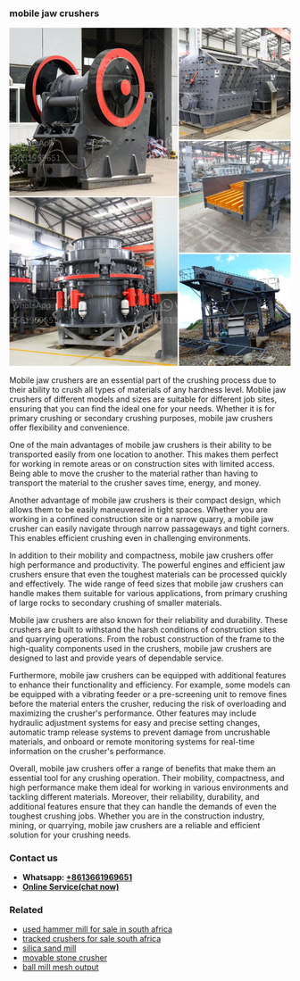 <h3>mobile jaw crushers</h3><img src='1702950248.jpg' alt=''><p>Mobile jaw crushers are an essential part of the crushing process due to their ability to crush all types of materials of any hardness level. Moblie jaw crushers of different models and sizes are suitable for different job sites, ensuring that you can find the ideal one for your needs. Whether it is for primary crushing or secondary crushing purposes, mobile jaw crushers offer flexibility and convenience.</p><p>One of the main advantages of mobile jaw crushers is their ability to be transported easily from one location to another. This makes them perfect for working in remote areas or on construction sites with limited access. Being able to move the crusher to the material rather than having to transport the material to the crusher saves time, energy, and money.</p><p>Another advantage of mobile jaw crushers is their compact design, which allows them to be easily maneuvered in tight spaces. Whether you are working in a confined construction site or a narrow quarry, a mobile jaw crusher can easily navigate through narrow passageways and tight corners. This enables efficient crushing even in challenging environments.</p><p>In addition to their mobility and compactness, mobile jaw crushers offer high performance and productivity. The powerful engines and efficient jaw crushers ensure that even the toughest materials can be processed quickly and effectively. The wide range of feed sizes that mobile jaw crushers can handle makes them suitable for various applications, from primary crushing of large rocks to secondary crushing of smaller materials.</p><p>Mobile jaw crushers are also known for their reliability and durability. These crushers are built to withstand the harsh conditions of construction sites and quarrying operations. From the robust construction of the frame to the high-quality components used in the crushers, mobile jaw crushers are designed to last and provide years of dependable service.</p><p>Furthermore, mobile jaw crushers can be equipped with additional features to enhance their functionality and efficiency. For example, some models can be equipped with a vibrating feeder or a pre-screening unit to remove fines before the material enters the crusher, reducing the risk of overloading and maximizing the crusher's performance. Other features may include hydraulic adjustment systems for easy and precise setting changes, automatic tramp release systems to prevent damage from uncrushable materials, and onboard or remote monitoring systems for real-time information on the crusher's performance.</p><p>Overall, mobile jaw crushers offer a range of benefits that make them an essential tool for any crushing operation. Their mobility, compactness, and high performance make them ideal for working in various environments and tackling different materials. Moreover, their reliability, durability, and additional features ensure that they can handle the demands of even the toughest crushing jobs. Whether you are in the construction industry, mining, or quarrying, mobile jaw crushers are a reliable and efficient solution for your crushing needs.</p><h3>Contact us</h3><ul><li><strong>Whatsapp:&nbsp;<a href="https://wa.me/8613661969651">+8613661969651</a></strong></li><li><a href="https://swt.shibang-china.com/?git&amp;zhl&amp;mobile jaw crushers"><strong>Online Service(chat now)</strong></a></li></ul><h3>Related</h3><ul><li><a href='used hammer mill for sale in south africa.md'>used hammer mill for sale in south africa</a></li><li><a href='tracked crushers for sale south africa.md'>tracked crushers for sale south africa</a></li><li><a href='silica sand mill.md'>silica sand mill</a></li><li><a href='movable stone crusher.md'>movable stone crusher</a></li><li><a href='ball mill mesh output.md'>ball mill mesh output</a></li></ul>